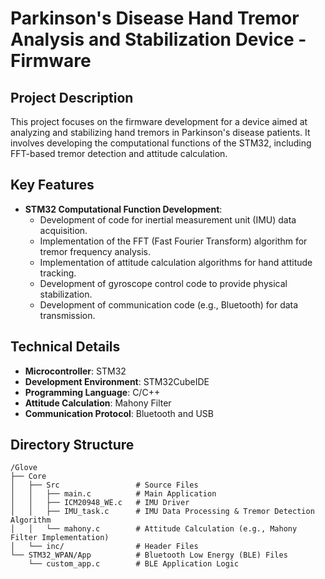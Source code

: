 # Parkinson's Disease Hand Tremor Analysis and Stabilization Device - Firmware

## Project Description

This project focuses on the firmware development for a device aimed at analyzing and stabilizing hand tremors in Parkinson's disease patients. It involves developing the computational functions of the STM32, including FFT-based tremor detection and attitude calculation.

## Key Features

*   **STM32 Computational Function Development**:
    *   Development of code for inertial measurement unit (IMU) data acquisition.
    *   Implementation of the FFT (Fast Fourier Transform) algorithm for tremor frequency analysis.
    *   Implementation of attitude calculation algorithms for hand attitude tracking.
    *   Development of gyroscope control code to provide physical stabilization.
    *   Development of communication code (e.g., Bluetooth) for data transmission.

## Technical Details

*   **Microcontroller**: STM32
*   **Development Environment**: STM32CubeIDE
*   **Programming Language**: C/C++
*   **Attitude Calculation**: Mahony Filter
*   **Communication Protocol**: Bluetooth and USB

## Directory Structure

```
/Glove
├── Core
│   ├── Src                 # Source Files
│   │   ├── main.c          # Main Application
│   │   ├── ICM20948_WE.c   # IMU Driver
│   │   ├── IMU_task.c      # IMU Data Processing & Tremor Detection Algorithm
│   │   └── mahony.c        # Attitude Calculation (e.g., Mahony Filter Implementation)
│   └── inc/                # Header Files
└── STM32_WPAN/App          # Bluetooth Low Energy (BLE) Files
    └── custom_app.c        # BLE Application Logic
```

